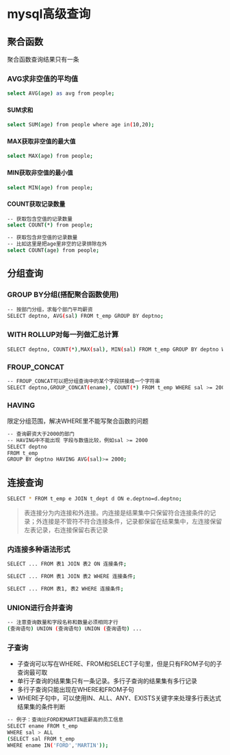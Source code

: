 # mysql高级查询

## 聚合函数

聚合函数查询结果只有一条

### AVG求非空值的平均值

```bash
select AVG(age) as avg from people;
```

#### SUM求和

```bash
select SUM(age) from people where age in(10,20);
```

#### MAX获取非空值的最大值

```bash
select MAX(age) from people;
```

#### MIN获取非空值的最小值

```bash
select MIN(age) from people;
```

#### COUNT获取记录数量

```bash
-- 获取包含空值的记录数量
select COUNT(*) from people;

-- 获取包含非空值的记录数量
-- 比如这里是把age里非空的记录排除在外
select COUNT(age) from people;
```

## 分组查询

### GROUP BY分组(搭配聚合函数使用)

```bash
-- 按部门分组，求每个部门平均薪资
SELECT deptno, AVG(sal) FROM t_emp GROUP BY deptno;
```

### WITH ROLLUP对每一列做汇总计算

```bash
SELECT deptno, COUNT(*),MAX(sal), MIN(sal) FROM t_emp GROUP BY deptno WITH ROLLUP;
```

### FROUP_CONCAT

```bash
-- FROUP_CONCAT可以把分组查询中的某个字段拼接成一个字符串
SELECT deptno,GROUP_CONCAT(ename), COUNT(*) FROM t_emp WHERE sal >= 2000 GROUP BY deptno;
```

### HAVING

限定分组范围，解决WHERE里不能写聚合函数的问题

```bash
-- 查询薪资大于2000的部门
-- HAVING中不能出现 字段与数值比较，例如sal >= 2000
SELECT deptno
FROM t_emp
GROUP BY deptno HAVING AVG(sal)>= 2000;
```

## 连接查询

```bash
SELECT * FROM t_emp e JOIN t_dept d ON e.deptno=d.deptno;
```

> 表连接分为内连接和外连接。内连接是结果集中只保留符合连接条件的记录；外连接是不管符不符合连接条件，记录都保留在结果集中，左连接保留左表记录，右连接保留右表记录

### 内连接多种语法形式

```bash
SELECT ... FROM 表1 JOIN 表2 ON 连接条件;

SELECT ... FROM 表1 JOIN 表2 WHERE 连接条件;

SELECT ... FROM 表1, 表2 WHERE 连接条件;
```

### UNION进行合并查询

```bash
-- 注意查询数量和字段名称和数量必须相同才行
(查询语句) UNION (查询语句) UNION (查询语句) ...
```

### 子查询

* 子查询可以写在WHERE、FROM和SELECT子句里，但是只有FROM子句的子查询最可取
* 单行子查询的结果集只有一条记录。多行子查询的结果集有多行记录
* 多行子查询只能出现在WHERE和FROM子句
* WHERE子句中，可以使用IN、ALL、ANY、EXISTS关键字来处理多行表达式结果集的条件判断

```bash
-- 例子：查询比FORD和MARTIN底薪高的员工信息
SELECT ename FROM t_emp
WHERE sal > ALL
(SELECT sal FROM t_emp
WHERE ename IN('FORD','MARTIN'));
```
